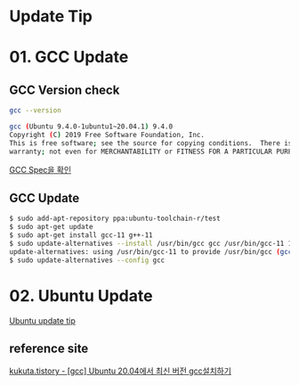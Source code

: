 # Update Tip

# 01. GCC Update

## GCC Version check

```bash
gcc --version

gcc (Ubuntu 9.4.0-1ubuntu1~20.04.1) 9.4.0
Copyright (C) 2019 Free Software Foundation, Inc.
This is free software; see the source for copying conditions.  There is NO
warranty; not even for MERCHANTABILITY or FITNESS FOR A PARTICULAR PURPOSE.
```

[GCC Spec을 확인](https://gcc.gnu.org/projects/cxx-status.html#cxx20)  

## GCC Update

```bash
$ sudo add-apt-repository ppa:ubuntu-toolchain-r/test
$ sudo apt-get update
$ sudo apt-get install gcc-11 g++-11
$ sudo update-alternatives --install /usr/bin/gcc gcc /usr/bin/gcc-11 110 --slave /usr/bin/g++ g++ /usr/bin/g++-11
update-alternatives: using /usr/bin/gcc-11 to provide /usr/bin/gcc (gcc) in auto mode
$ sudo update-alternatives --config gcc
```

# 02. Ubuntu Update 

[Ubuntu update tip](ubuntu_update.md)  


## reference site

[kukuta.tistory - [gcc] Ubuntu 20.04에서 최신 버전 gcc설치하기](https://kukuta.tistory.com/394)  

